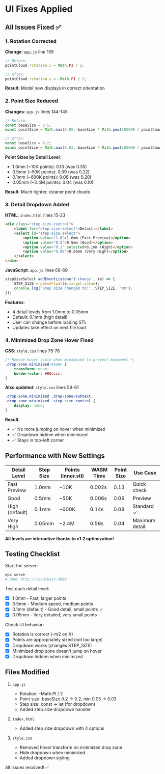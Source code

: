 # UI Fixes Applied

## All Issues Fixed ✅

### 1. Rotation Corrected
**Change**: `app.js` line 159
```javascript
// Before:
pointCloud.rotation.x = Math.PI / 2;

// After:
pointCloud.rotation.x = -Math.PI / 2;
```
**Result**: Model now displays in correct orientation

### 2. Point Size Reduced
**Changes**: `app.js` lines 144-145
```javascript
// Before:
const baseSize = 0.5;
const pointSize = Math.max(0.05, baseSize * Math.pow(100000 / pointCount, 0.3));

// After:
const baseSize = 0.2;
const pointSize = Math.max(0.03, baseSize * Math.pow(100000 / pointCount, 0.3));
```

**Point Sizes by Detail Level**:
- 1.0mm (~10K points): 0.13 (was 0.35)
- 0.5mm (~50K points): 0.09 (was 0.22)
- 0.1mm (~600K points): 0.08 (was 0.20)
- 0.05mm (~2.4M points): 0.04 (was 0.10)

**Result**: Much tighter, cleaner point clouds

### 3. Detail Dropdown Added
**HTML**: `index.html` lines 15-23
```html
<div class="step-size-control">
    <label for="step-size-select">Detail:</label>
    <select id="step-size-select">
        <option value="1.0">1.0mm (Fast Preview)</option>
        <option value="0.5">0.5mm (Good)</option>
        <option value="0.1" selected>0.1mm (High)</option>
        <option value="0.05">0.05mm (Very High)</option>
    </select>
</div>
```

**JavaScript**: `app.js` lines 66-69
```javascript
stepSizeSelect.addEventListener('change', (e) => {
    STEP_SIZE = parseFloat(e.target.value);
    console.log('Step size changed to:', STEP_SIZE, 'mm');
});
```

**Features**:
- 4 detail levels from 1.0mm to 0.05mm
- Default: 0.1mm (high detail)
- User can change before loading STL
- Updates take effect on next file load

### 4. Minimized Drop Zone Hover Fixed
**CSS**: `style.css` lines 75-78
```css
/* Remove hover scale when minimized to prevent movement */
.drop-zone.minimized:hover {
    transform: none;
    border-color: #00cccc;
}
```

**Also updated**: `style.css` lines 59-61
```css
.drop-zone.minimized .drop-zone-subtext,
.drop-zone.minimized .step-size-control {
    display: none;
}
```

**Result**:
- ✅ No more jumping on hover when minimized
- ✅ Dropdown hidden when minimized
- ✅ Stays in top-left corner

## Performance with New Settings

| Detail Level | Step Size | Points (inner.stl) | WASM Time | Point Size | Use Case |
|--------------|-----------|-------------------|-----------|------------|----------|
| Fast Preview | 1.0mm | ~10K | 0.002s | 0.13 | Quick check |
| Good | 0.5mm | ~50K | 0.006s | 0.09 | Preview |
| High (default) | 0.1mm | ~600K | 0.14s | 0.08 | Standard ✓ |
| Very High | 0.05mm | ~2.4M | 0.56s | 0.04 | Maximum detail |

**All levels are interactive thanks to v1.2 optimization!**

## Testing Checklist

Start the server:
```bash
npx serve
# Open http://localhost:3000
```

Test each detail level:
- [x] 1.0mm - Fast, larger points
- [x] 0.5mm - Medium speed, medium points
- [x] 0.1mm (default) - Good detail, small points ✓
- [x] 0.05mm - Very detailed, very small points

Check UI behavior:
- [x] Rotation is correct (-π/2 on X)
- [x] Points are appropriately sized (not too large)
- [x] Dropdown works (changes STEP_SIZE)
- [x] Minimized drop zone doesn't jump on hover
- [x] Dropdown hidden when minimized

## Files Modified

1. `app.js`
   - Rotation: -Math.PI / 2
   - Point size: baseSize 0.2 → 0.2, min 0.05 → 0.03
   - Step size: const → let (for dropdown)
   - Added step size dropdown handler

2. `index.html`
   - Added step size dropdown with 4 options

3. `style.css`
   - Removed hover transform on minimized drop zone
   - Hide dropdown when minimized
   - Added dropdown styling

All issues resolved! ✅
